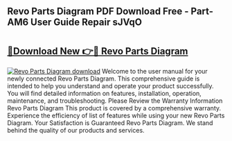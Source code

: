 ## Revo Parts Diagram PDF Download Free - Part-AM6 User Guide Repair sJVqO

# <h2><a href="http://dfnyu0.blite.top/?on=Revo+Parts+Diagram">🔗Download New 👉🔴 Revo Parts Diagram</a></h2>

[![Revo Parts Diagram download](https://i.imgur.com/lujVjoI.png)](http://dfnyu0.blite.top/?on=Revo+Parts+Diagram)
Welcome to the user manual for your newly connected Revo Parts Diagram. This comprehensive guide is intended to help you understand and operate your product successfully. You will find detailed information on features, installation, operation, maintenance, and troubleshooting. Please Review the Warranty Information Revo Parts Diagram This product is covered by a comprehensive warranty. Experience the efficiency of list of features while using your new Revo Parts Diagram. Your Satisfaction is Guaranteed Revo Parts Diagram. We stand behind the quality of our products and services.
